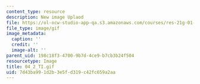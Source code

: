 ```yaml
---
content_type: resource
description: New image Uplaod
file: https://ol-ocw-studio-app-qa.s3.amazonaws.com/courses/res-21g-01-kana-spring-2010/7d43ba991d2b3e5fd319c42fc659a2aa_04_2_TI.gif
file_type: image/gif
image_metadata:
  caption: ''
  credit: ''
  image-alt: ''
parent_uid: 198c18f3-4700-9b7d-4ce9-b7cb3b24f504
resourcetype: Image
title: 04_2_TI.gif
uid: 7d43ba99-1d2b-3e5f-d319-c42fc659a2aa
---
```

